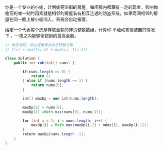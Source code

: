 你是一个专业的小偷，计划偷窃沿街的房屋。每间房内都藏有一定的现金，影响你偷窃的唯一制约因素就是相邻的房屋装有相互连通的防盗系统，如果两间相邻的房屋在同一晚上被小偷闯入，系统会自动报警。

给定一个代表每个房屋存放金额的非负整数数组，计算你 不触动警报装置的情况下 ，一夜之内能够偷窃到的最高金额。

```java
// 动态规划，核心是推导出状态转移方程
// f(i) = max{f(i-2) + num[i], f(i-1)}

class Solution {
    public int rob(int[] nums) {

        if(nums.length == 0) {
            return 0;
        } else if (nums.length == 1) {
            return nums[0];
        } 

        int[] maxDp = new int[nums.length];

        maxDp[0] = nums[0];
        maxDp[1] =Math.max(nums[0], nums[1]);

        for (int i = 2; i < nums.length; i++) {
            maxDp[i] = Math.max(maxDp[i-2] + nums[i], maxDp[i-1]);
        }
        return maxDp[nums.length -1];
    }
}
```



